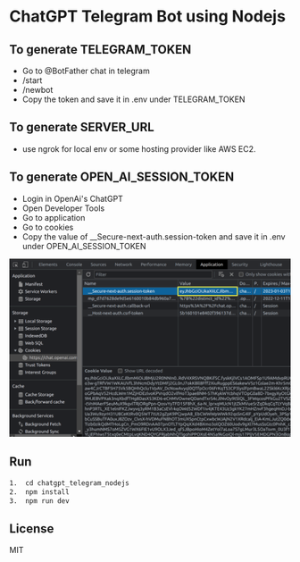 # ChatGPT Telegram Bot using Nodejs
## To generate TELEGRAM_TOKEN
 - Go to @BotFather chat in telegram
 - /start
 - /newbot
 - Copy the token and save it in .env under TELEGRAM_TOKEN

## To generate SERVER_URL
- use ngrok for local env or some hosting provider like AWS EC2.

## To generate OPEN_AI_SESSION_TOKEN
 - Login in OpenAi's ChatGPT
 - Open Developer Tools
 - Go to application
 - Go to cookies
 - Copy the value of __Secure-next-auth.session-token and save it in .env under OPEN_AI_SESSION_TOKEN
 
 
![alt text](https://github.com/himanshusr/chatGPT_telegram_nodejs/blob/master/images/session-token.png)
## Run
    1.  cd chatgpt_telegram_nodejs
    2.  npm install
    3.  npm run dev



## License

MIT
